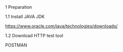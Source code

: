 1	Preparation 
  
1.1	Install JAVA JDK

https://www.oracle.com/java/technologies/downloads/

1.2	Download HTTP test tool

POSTMAN
